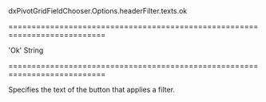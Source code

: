 <!--id-->dxPivotGridFieldChooser.Options.headerFilter.texts.ok<!--/id-->
===========================================================================
<!--default-->'Ok'<!--/default-->
<!--type-->String<!--/type-->
===========================================================================

<!--shortDescription-->
Specifies the text of the button that applies a filter.
<!--/shortDescription-->

<!--fullDescription-->

<!--/fullDescription-->